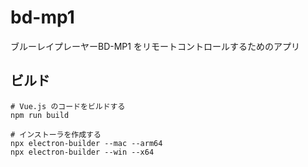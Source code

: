# bd-mp1
ブルーレイプレーヤーBD-MP1 をリモートコントロールするためのアプリ

## ビルド

```
# Vue.js のコードをビルドする
npm run build

# インストーラを作成する
npx electron-builder --mac --arm64
npx electron-builder --win --x64
```
